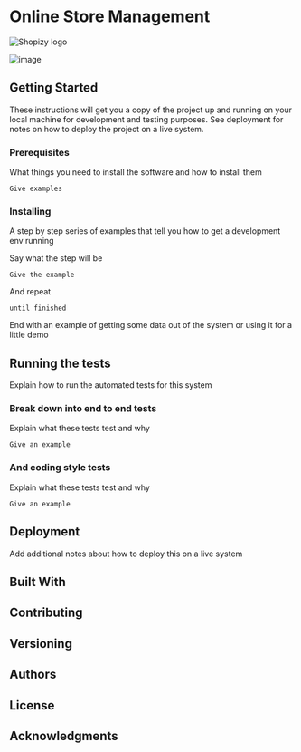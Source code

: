 # Online Store Management

![Shopizy logo](https://github.com/akazad13/shopizy/assets/16265339/d9999eba-c4a2-41f0-bf68-75a0cdb449c7)


![image](https://github.com/akazad13/shopizy/assets/16265339/0db251b3-e701-4a6d-9964-3701ffe9166d)


## Getting Started

These instructions will get you a copy of the project up and running on your local machine for development and testing purposes. See deployment for notes on how to deploy the project on a live system.

### Prerequisites

What things you need to install the software and how to install them

```
Give examples
```

### Installing

A step by step series of examples that tell you how to get a development env running

Say what the step will be

```
Give the example
```

And repeat

```
until finished
```

End with an example of getting some data out of the system or using it for a little demo

## Running the tests

Explain how to run the automated tests for this system

### Break down into end to end tests

Explain what these tests test and why

```
Give an example
```

### And coding style tests

Explain what these tests test and why

```
Give an example
```

## Deployment

Add additional notes about how to deploy this on a live system

## Built With


## Contributing



## Versioning



## Authors




## License


## Acknowledgments

